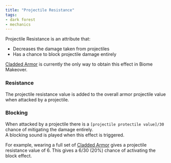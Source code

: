 ```yaml
---
title: "Projectile Resistance"
tags:
- dark forest
- mechanics
---
```


Projectile Resistance is an attribute that:  
- Decreases the damage taken from projectiles
- Has a chance to block projectile damage entirely

[Cladded Armor](notes/item/cladded_armor) is currently the only way to obtain this effect in Biome Makeover.

### Resistance 
The projectile resistance value is added to the overall armor projectile value when attacked by a projectile. 

### Blocking
When attacked by a projectile there is a `[projectile protectile value]/30` chance of mitigating the damage entirely.   
A blocking sound is played when this effect is triggered.  

For example, wearing a full set of [Cladded Armor](notes/item/cladded_armor) gives a projectile resistance value of 6. This gives a 6/30 (20%) chance of activating the block effect.

